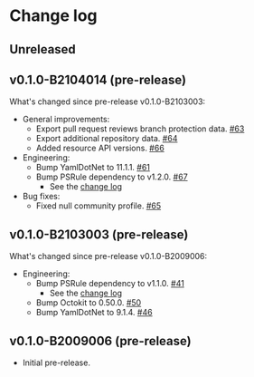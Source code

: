 # Change log

## Unreleased

## v0.1.0-B2104014 (pre-release)

What's changed since pre-release v0.1.0-B2103003:

- General improvements:
  - Export pull request reviews branch protection data. [#63](https://github.com/microsoft/PSRule.Rules.GitHub/issues/63)
  - Export additional repository data. [#64](https://github.com/microsoft/PSRule.Rules.GitHub/issues/64)
  - Added resource API versions. [#66](https://github.com/microsoft/PSRule.Rules.GitHub/issues/66)
- Engineering:
  - Bump YamlDotNet to 11.1.1. [#61](https://github.com/microsoft/PSRule.Rules.GitHub/pull/61)
  - Bump PSRule dependency to v1.2.0. [#67](https://github.com/microsoft/PSRule.Rules.GitHub/issues/67)
    - See the [change log](https://github.com/microsoft/PSRule/blob/main/docs/CHANGELOG-v1.md#v120)
- Bug fixes:
  - Fixed null community profile. [#65](https://github.com/microsoft/PSRule.Rules.GitHub/issues/65)

## v0.1.0-B2103003 (pre-release)

What's changed since pre-release v0.1.0-B2009006:

- Engineering:
  - Bump PSRule dependency to v1.1.0. [#41](https://github.com/microsoft/PSRule.Rules.GitHub/issues/41)
    - See the [change log](https://github.com/microsoft/PSRule/blob/main/docs/CHANGELOG-v1.md#v110)
  - Bump Octokit to 0.50.0. [#50](https://github.com/microsoft/PSRule.Rules.GitHub/pull/50)
  - Bump YamlDotNet to 9.1.4. [#46](https://github.com/microsoft/PSRule.Rules.GitHub/pull/46)

## v0.1.0-B2009006 (pre-release)

- Initial pre-release.
